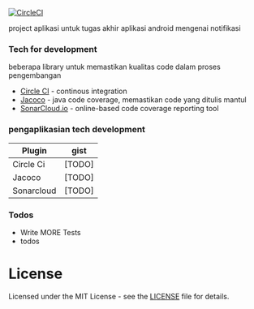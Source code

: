 
[![CircleCI](https://circleci.com/gh/circleci/circleci-docs.svg?style=svg&circle-token=1968f1d0945ea1079dba54e88a2bd3037d31985e)](https://circleci.com/gh/daya-pangestu/tugas-akhir)


project aplikasi untuk tugas akhir aplikasi android mengenai notifikasi


### Tech for development

beberapa library untuk memastikan kualitas code dalam proses pengembangan
* [Circle CI](https://circleci.com) - continous integration
* [Jacoco](https://www.eclemma.org/jacoco/) - java code coverage, memastikan code yang ditulis mantul
* [SonarCloud.io](sonarcloud.io) - online-based code coverage reporting tool


### pengaplikasian tech development

| Plugin | gist |
| ------ | ------ |
| Circle Ci | [TODO] |
| Jacoco | [TODO] |
| Sonarcloud | [TODO] |

### Todos

 - Write MORE Tests
 - todos



# License

Licensed under the MIT License - see the [LICENSE](LICENSE) file for details.
